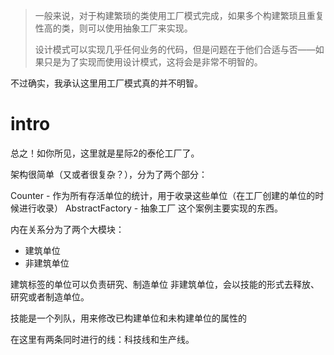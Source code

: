 > 一般来说，对于构建繁琐的类使用工厂模式完成，如果多个构建繁琐且重复性高的类，则可以使用抽象工厂来实现。
>
> 设计模式可以实现几乎任何业务的代码，但是问题在于他们合适与否——如果只是为了实现而使用设计模式，这将会是非常不明智的。

不过确实，我承认这里用工厂模式真的并不明智。

# intro

总之！如你所见，这里就是星际2的泰伦工厂了。

架构很简单（又或者很复杂？），分为了两个部分： 

Counter - 作为所有存活单位的统计，用于收录这些单位（在工厂创建的单位的时候进行收录）
AbstractFactory - 抽象工厂 这个案例主要实现的东西。

内在关系分为了两个大模块：
- 建筑单位
- 非建筑单位

建筑标签的单位可以负责研究、制造单位
非建筑单位，会以技能的形式去释放、研究或者制造单位。


技能是一个列队，用来修改已构建单位和未构建单位的属性的



在这里有两条同时进行的线：科技线和生产线。




